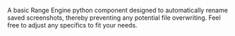 A basic Range Engine python component designed to automatically rename saved screenshots, thereby preventing any potential file overwriting.
Feel free to adjust any specifics to fit your needs.
